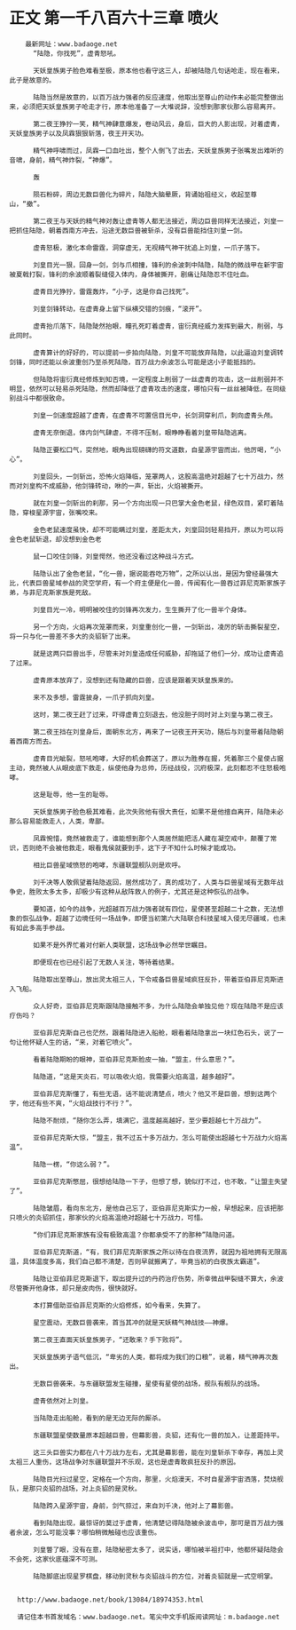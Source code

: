 # 正文 第一千八百六十三章 喷火
        最新网址：www.badaoge.net
          “陆隐，你找死”，虚青怒吼。
      
          天妖皇族男子脸色难看至极，原本他也看守这三人，却被陆隐几句话呛走，现在看来，此子是故意的。
      
          陆隐当然是故意的，以百万战力强者的反应速度，他取出至尊山的动作未必能完整做出来，必须把天妖皇族男子呛走才行，原本他准备了一大堆说辞，没想到那家伙那么容易离开。
      
          第二夜王狰狞一笑，精气神肆意爆发，卷动风云，身后，巨大的人影出现，对着虚青，天妖皇族男子以及凤霖狠狠斩落，夜王开天功。
      
          精气神呼啸而过，凤霖一口血吐出，整个人倒飞了出去，天妖皇族男子张嘴发出难听的音啸，身前，精气神炸裂，“神爆”。
      
          轰
      
          陨石粉碎，周边无数巨兽化为碎片，陆隐大脑晕厥，背诵始祖经义，收起至尊山，“撤”。
      
          第二夜王与天妖的精气神对轰让虚青等人都无法接近，周边巨兽同样无法接近，刘皇一把抓住陆隐，朝着西南方冲去，沿途无数巨兽被斩杀，没有巨兽能挡住刘皇一剑。
      
          虚青怒极，激化本命雷霆，洞穿虚无，无视精气神干扰追上刘皇，一爪子落下。
      
          刘皇目光一狠，回身一剑，剑与爪相撞，锋利的余波刺中陆隐，陆隐的微战甲在新宇宙被夏戟打裂，锋利的余波顺着裂缝侵入体内，身体被撕开，剧痛让陆隐忍不住吐血。
      
          虚青目光狰狞，雷霆轰炸，“小子，这是你自己找死”。
      
          刘皇剑锋转动，在虚青身上留下纵横交错的剑痕，“滚开”。
      
          虚青抬爪落下，陆隐陡然抬眼，瞳孔死盯着虚青，宙衍真经威力发挥到最大，削弱，与此同时。
      
          虚青算计的好好的，可以提前一步拍向陆隐，刘皇不可能放弃陆隐，以此逼迫刘皇调转剑锋，同时还能以余波重创乃至杀死陆隐，百万战力余波怎么可能是这小子能抵挡的。
      
          但陆隐将宙衍真经修炼到知否境，一定程度上削弱了一丝虚青的攻击，这一丝削弱并不明显，依然可以轻易杀死陆隐，然而却降低了虚青攻击的速度，哪怕只有一丝丝被降低，在同级别战斗中都很致命。
      
          刘皇一剑速度超越了虚青，在虚青不可置信目光中，长剑洞穿利爪，刺向虚青头颅。
      
          虚青无奈倒退，体内剑气肆虐，不得不压制，眼睁睁看着刘皇带陆隐逃离。
      
          陆隐正要松口气，突然地，眼角出现磅礴的符文道数，自星源宇宙而出，他厉喝，“小心”。
      
          刘皇回头，一剑斩出，恐怖火焰降临，笼罩两人，这股高温绝对超越了七十万战力，然而对刘皇构不成威胁，他剑锋转动，咻的一声，斩出，火焰被撕开。
      
          就在刘皇一剑斩出的刹那，另一个方向出现一只巴掌大金色老鼠，绿色双目，紧盯着陆隐，穿梭星源宇宙，张嘴咬来。
      
          金色老鼠速度虽快，却不可能瞒过刘皇，差距太大，刘皇回剑轻易挡开，原以为可以将金色老鼠斩退，却没想到金色老
      
          鼠一口咬住剑锋，刘皇愕然，他还没看过这种战斗方式。
      
          陆隐认出了金色老鼠，“化一兽，据说能吞吃万物”，之所以认出，是因为曾经最强大比，代表巨兽星域参战的灵空学府，有一个府主便是化一兽，传闻有化一兽吞过菲尼克斯家族子弟，与菲尼克斯家族是死敌。
      
          刘皇目光一冷，明明被咬住的剑锋再次发力，生生撕开了化一兽半个身体。
      
          另一个方向，火焰再次笼罩而来，刘皇重创化一兽，一剑斩出，凌厉的斩击撕裂星空，将一只与化一兽差不多大的炎貂斩了出来。
      
          就是这两只巨兽出手，尽管未对刘皇造成任何威胁，却拖延了他们一分，成功让虚青追了过来。
      
          虚青原本放弃了，没想到还有隐藏的巨兽，应该是跟着天妖皇族来的。
      
          来不及多想，雷霆披身，一爪子抓向刘皇。
      
          这时，第二夜王赶了过来，吓得虚青立刻退去，他没胆子同时对上刘皇与第二夜王。
      
          第二夜王挡在刘皇身后，面朝东北方，再来了一记夜王开天功，随后与刘皇带着陆隐朝着西南方而去。
      
          虚青目光眦裂，怒吼咆哮，大好的机会葬送了，原以为胜券在握，凭着那三个星使占据主动，竟然被人从眼皮底下救走，纵使他身为总帅，历经战役，沉府极深，此刻都忍不住怒极咆哮。
      
          这是耻辱，他一生的耻辱。
      
          天妖皇族男子脸色极其难看，此次失败他有很大责任，如果不是他擅自离开，陆隐未必那么容易能救走人，人类，卑鄙。
      
          凤霖惋惜，竟然被救走了，谁能想到那个人类居然能把活人藏在凝空戒中，颠覆了常识，否则绝不会被他救走，眼看鬼侯就要到手，这下子不知什么时候才能成功。
      
          相比巨兽星域愤怒的咆哮，东疆联盟舰队则是欢呼。
      
          刘千决等人敬佩望着陆隐返回，居然成功了，真的成功了，人类与巨兽星域有无数年战争史，胜败太多太多，却极少有这种从敌阵救人的例子，尤其还是这种恢弘的战争。
      
          要知道，如今的战争，光超越百万战力强者就有四位，星使甚至超越二十之数，无法想象的恢弘战争，超越了边境任何一场战争，即便当初第六大陆联合科技星域入侵无尽疆域，也未有如此多高手参战。
      
          如果不是外界忙着对付新人类联盟，这场战争必然举世瞩目。
      
          即便现在也已经引起了无数人关注，等待着结果。
      
          陆隐取出至尊山，放出灵太祖三人，下令戒备巨兽星域疯狂反扑，带着亚伯菲尼克斯进入飞船。
      
          众人好奇，亚伯菲尼克斯跟陆隐接触不多，为什么陆隐会单独见他？现在陆隐不是应该疗伤吗？
      
          亚伯菲尼克斯自己也茫然，跟着陆隐进入船舱，眼看着陆隐拿出一块红色石头，说了一句让他怀疑人生的话，“来，对着它喷火”。
      
          看着陆隐期盼的眼神，亚伯菲尼克斯脸皮一抽，“盟主，什么意思？”。
      
          陆隐道，“这是天炎石，可以吸收火焰，我需要火焰高温，越多越好”。
      
          亚伯菲尼克斯懂了，有些无语，话不能说清楚点，喷火？他又不是巨兽，想到这两个字，他还有些不爽，“火焰战技行不行？”。
      
          陆隐不耐烦，“随你怎么弄，填满它，温度越高越好，至少要超越七十万战力”。
      
          亚伯菲尼克斯大惊，“盟主，我不过五十多万战力，怎么可能使出超越七十万战力火焰高温”。
      
          陆隐一楞，“你这么弱？”。
      
          亚伯菲尼克斯憋屈，很想给陆隐一下子，但想了想，貌似打不过，也不敢，“让盟主失望了”。
      
          陆隐皱眉，看向东北方，是他自己忘了，亚伯菲尼克斯实力一般，早想起来，应该把那只喷火的炎貂抓住，那家伙的火焰高温绝对超越七十万战力，可惜。
      
          “你们菲尼克斯家族有没有极致高温？你都承受不了的那种”陆隐问道。
      
          亚伯菲尼克斯道，“有，我们菲尼克斯家族之所以待在白夜流界，就因为祖地拥有无限高温，具体温度多高，我们自己都不清楚，否则早就搬离了，毕竟当初的白夜族太霸道”。
      
          陆隐让亚伯菲尼克斯退下，取出提升过的丹药治疗伤势，所幸微战甲裂缝不算大，余波尽管撕开他身体，却只是皮肉伤，很快就好。
      
          本打算借助亚伯菲尼克斯的火焰修炼，如今看来，失算了。
      
          星空震动，无数巨兽袭来，首当其冲的就是天妖精气神战技——神爆。
      
          第二夜王直面天妖皇族男子，“还敢来？手下败将”。
      
          天妖皇族男子语气低沉，“卑劣的人类，都将成为我们的口粮”，说着，精气神再次轰出。
      
          无数巨兽袭来，与东疆联盟发生碰撞，星使有星使的战场，舰队有舰队的战场。
      
          虚青依然对上刘皇。
      
          当陆隐走出船舱，看到的是无边无际的厮杀。
      
          东疆联盟星使数量原本超越巨兽，但幕影兽，炎貂，还有化一兽的加入，让差距持平。
      
          这三头巨兽实力都在八十万战力左右，尤其是幕影兽，能在刘皇斩杀下幸存，再加上灵太祖三人重伤，这场战争对东疆联盟并不乐观，这也是虚青敢疯狂反扑的原因。
      
          陆隐目光扫过星空，定格在一个方向，那里，火焰漫天，不时自星源宇宙洒落，焚烧舰队，是那只炎貂的战场，对上炎貂的是灵秋。
      
          陆隐跨入星源宇宙，身前，剑气掠过，来自刘千决，他对上了幕影兽。
      
          看到陆隐出现，最惊讶的莫过于虚青，他清楚记得陆隐被余波击中，那可是百万战力强者余波，怎么可能没事？哪怕稍微触碰也应该重伤。
      
          刘皇瞥了眼，没有在意，陆隐秘密太多了，说实话，哪怕被半祖打中，他都怀疑陆隐会不会死，这家伙底蕴深不可测。
      
          陆隐脚底出现星罗棋盘，移动到灵秋与炎貂战斗的方位，对着炎貂就是一式空明掌。
      
      
      http://www.badaoge.net/book/13084/18974353.html
      
      请记住本书首发域名：www.badaoge.net。笔尖中文手机版阅读网址：m.badaoge.net
